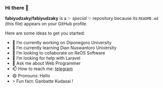 ### Hi there 👋


**fabiyudzaky/fabiyudzaky** is a ✨ _special_ ✨ repository because its `README.md` (this file) appears on your GitHub profile.

Here are some ideas to get you started:

- 🔭 I’m currently working on Diponegoro University
- 🌱 I’m currently learning Dian Nuswantoro University
- 👯 I’m looking to collaborate on ReOS Software
- 🤔 I’m looking for help with Laravel
- 💬 Ask me about Web Programmer
- 📫 How to reach me: [telegram](https://t.me/fabiyudzaky)
- 😄 Pronouns: Hello
- ⚡ Fun fact: Ganbatte Kudasai !
